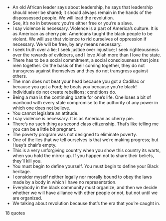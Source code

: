 - An old African leader says about leadership, he says that leadership should never be shared; it should always remain in the hands of the dispossessed people. We will lead the revolution.
 - See, it’s no in between: you’re either free or you’re a slave.
 - I say violence is necessary. Violence is a part of America’s culture. It is as American as cherry pie. Americans taught the black people to be violent. We will use that violence to rid ourselves of oppression if necessary. We will be free, by any means necessary.
 - I seek truth over a lie; I seek justice over injustice; I seek righteousness over the rewards of evildoers, and I love Allah more than I love the state.
 - There has to be a social commitment, a social consciousness that joins men together. On the basis of their coming together, they do not transgress against themselves and they do not transgress against others.
 - The man does not beat your head because you got a Cadillac or because you got a Ford; he beats you because you’re black!
 - Individuals do not create rebellions; conditions do.
 - Being a man is the continuing battle for one’s life. One loses a bit of manhood with every stale compromise to the authority of any power in which one does not believe.
 - You cannot legislate an attitude.
 - I say violence is necessary. It is as American as cherry pie.
 - There’s no such thing as second class citizenship. That’s like telling me you can be a little bit pregnant.
 - The poverty program was not designed to eliminate poverty.
 - One of the lies that we tell ourselves is that we’re making progress; but Huey’s chair’s empty.
 - This is a very unforgiving country when you show this country its warts, when you hold the mirror up. If you happen not to share their beliefs, they’ll kill you.
 - You must begin to define yourself. You must begin to define your Black heritage.
 - I consider myself neither legally nor morally bound to obey the laws made by a body in which I have no representation.
 - Everybody in the black community must organize, and then we decide whether we will have alliance with other people or not, but not until we are organized.
 - We talking about revolution because that’s the era that you’re caught in.

18 quotes